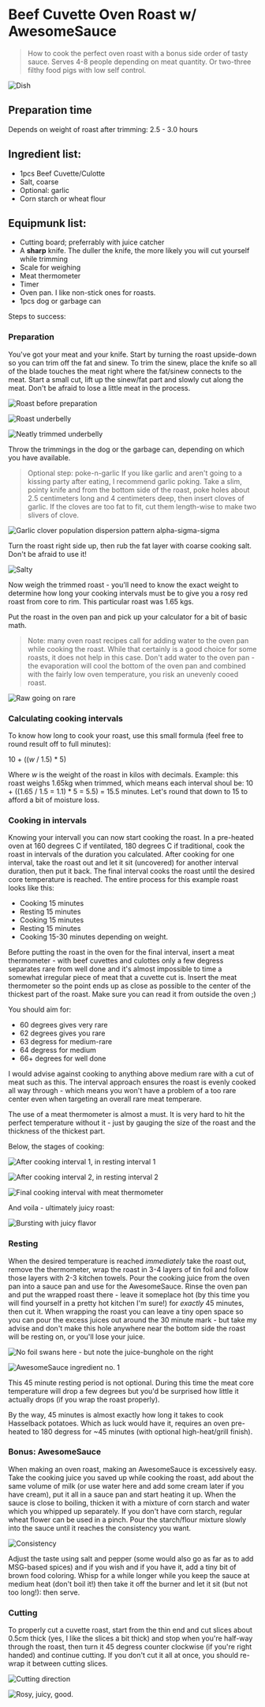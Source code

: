 # Beef Cuvette Oven Roast w/ AwesomeSauce

> How to cook the perfect oven roast with a bonus side order of tasty sauce. Serves 4-8 people depending on meat
> quantity. Or two-three filthy food pigs with low self control.

![Dish](Dish.jpg)

## Preparation time

Depends on weight of roast after trimming: 2.5 - 3.0 hours

## Ingredient list:

* 1pcs Beef Cuvette/Culotte
* Salt, coarse
* Optional: garlic
* Corn starch or wheat flour

## Equipmunk list:

* Cutting board; preferrably with juice catcher
* A __sharp__ knife. The duller the knife, the more likely you will cut yourself while trimming
* Scale for weighing
* Meat thermometer
* Timer
* Oven pan. I like non-stick ones for roasts.
* 1pcs dog or garbage can

Steps to success:

### Preparation

You've got your meat and your knife. Start by turning the roast upside-down so you can trim off the fat and sinew.
To trim the sinew, place the knife so all of the blade touches the meat right where the fat/sinew connects to the
meat. Start a small cut, lift up the sinew/fat part and slowly cut along the meat. Don't be afraid to lose a little
meat in the process.

![Roast before preparation](Step01.jpg)

![Roast underbelly](Step02.jpg)

![Neatly trimmed underbelly](Step03.jpg)

Throw the trimmings in the dog or the garbage can, depending on which you have available.

> Optional step: poke-n-garlic
> If you like garlic and aren't going to a kissing party after eating, I recommend garlic poking. Take a slim,
> pointy knife and from the bottom side of the roast, poke holes about 2.5 centimeters long and 4 centimeters deep,
> then insert cloves of garlic. If the cloves are too fat to fit, cut them length-wise to make two slivers of clove.

![Garlic clover population dispersion pattern alpha-sigma-sigma](Step04.jpg)

Turn the roast right side up, then rub the fat layer with coarse cooking salt. Don't be afraid to use it!

![Salty](Step05.jpg)

Now weigh the trimmed roast - you'll need to know the exact weight to determine how long your cooking intervals
must be to give you a rosy red roast from core to rim. This particular roast was 1.65 kgs.

Put the roast in the oven pan and pick up your calculator for a bit of basic math.

> Note: many oven roast recipes call for adding water to the oven pan while cooking the roast. While that certainly
> is a good choice for some roasts, it does not help in this case. Don't add water to the oven pan - the evaporation
> will cool the bottom of the oven pan and combined with the fairly low oven temperature, you risk an unevenly
> cooed roast.

![Raw going on rare](Step06.jpg)

### Calculating cooking intervals

To know how long to cook your roast, use this small formula (feel free to round result off to full minutes):

  10 + ((_w_ / 1.5) * 5)

Where _w_ is the weight of the roast in kilos with decimals. Example: this roast weighs 1.65kg when trimmed, which
means each interval shoul be: 10 + ((1.65 / 1.5 = 1.1) * 5 = 5.5) = 15.5 minutes. Let's round that down to 15 to
afford a bit of moisture loss.

### Cooking in intervals

Knowing your intervall you can now start cooking the roast. In a pre-heated oven at 160 degrees C if ventilated,
180 degrees C if traditional, cook the roast in intervals of the duration you calculated. After cooking for one
interval, take the roast out and let it sit (uncovered) for another interval duration, then put it back. The final
interval cooks the roast until the desired core temperature is reached. The entire process for this example roast
looks like this:

* Cooking 15 minutes
* Resting 15 minutes
* Cooking 15 minutes
* Resting 15 minutes
* Cooking 15-30 minutes depending on weight.

Before putting the roast in the oven for the final interval, insert a meat thermometer - with beef cuvettes and
culottes only a few degress separates rare from well done and it's almost impossible to time a somewhat irregular
piece of meat that a cuvette cut is. Insert the meat thermometer so the point ends up as close as possible to the
center of the thickest part of the roast. Make sure you can read it from outside the oven ;)

You should aim for:

* 60 degrees gives very rare 
* 62 degrees gives you rare
* 63 degress for medium-rare
* 64 degress for medium
* 66+ degrees for well done

I would advise against cooking to anything above medium rare with a cut of meat such as this. The interval approach
ensures the roast is evenly cooked all way through - which means you won't have a problem of a too rare center even
when targeting an overall rare meat temperare.

The use of a meat thermometer is almost a must. It is very hard to hit the perfect temperature without it - just by
gauging the size of the roast and the thickness of the thickest part.

Below, the stages of cooking:

![After cooking interval 1, in resting interval 1](Step07.jpg)

![After cooking interval 2, in resting interval 2](Step08.jpg)

![Final cooking interval with meat thermometer](Step09.jpg)

And voila - ultimately juicy roast:

![Bursting with juicy flavor](Step10.jpg)

### Resting

When the desired temperature is reached *immediately* take the roast out, remove the thermometer, wrap the roast in
3-4 layers of tin foil and follow those layers with 2-3 kitchen towels. Pour the cooking juice from the oven pan
into a sauce pan and use for the AwesomeSauce. Rinse the oven pan and put the wrapped roast there - leave it
someplace hot (by this time you will find yourself in a pretty hot kitchen I'm sure!) for *exactly* 45 minutes,
then cut it. When wrapping the roast you can leave a tiny open space so you can pour the excess juices out around
the 30 minute mark - but take my advise and don't make this hole anywhere near the bottom side the roast will be
resting on, or you'll lose your juice.

![No foil swans here - but note the juice-bunghole on the right](Step11.jpg)

![AwesomeSauce ingredient no. 1](Step12.jpg)

This 45 minute resting period is not optional. During this time the meat core temperature will drop a few degrees
but you'd be surprised how little it actually drops (if you wrap the roast properly).

By the way, 45 minutes is almost exactly how long it takes to cook Hasselback potatoes. Which as luck would have it,
requires an oven pre-heated to 180 degress for ~45 minutes (with optional high-heat/grill finish).

### Bonus: AwesomeSauce

When making an oven roast, making an AwesomeSauce is excessively easy. Take the cooking juice you saved up while
cooking the roast, add about the same volume of milk (or use water here and add some cream later if you have cream),
put it all in a sauce pan and start heating it up. When the sauce is close to boiling, thicken it with a mixture of
corn starch and water which you whipped up separately. If you don't have corn starch, regular wheat flower can be
used in a pinch. Pour the starch/flour mixture slowly into the sauce until it reaches the consistency you want.

![Consistency](Step13.jpg)

Adjust the taste using salt and pepper (some would also go as far as to add MSG-based spices) and if you wish and
if you have it, add a tiny bit of brown food coloring. Whisp for a while longer while you keep the sauce at medium
heat (don't boil it!) then take it off the burner and let it sit (but not too long!): then serve.

### Cutting

To properly cut a cuvette roast, start from the thin end and cut slices about 0.5cm thick (yes, I like the slices
a bit thick) and stop when you're half-way through the roast, then turn it 45 degress counter clockwise (if you're
right handed) and continue cutting. If you don't cut it all at once, you should re-wrap it between cutting slices.

![Cutting direction](Step14.jpg)

![Rosy, juicy, good.](Step15.jpg)

